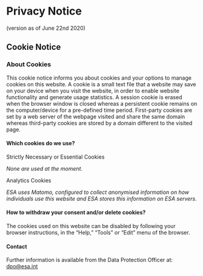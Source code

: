 # Privacy Notice

(version as of June 22nd 2020)

## Cookie Notice

### About Cookies

This cookie notice informs you about cookies and your options to manage cookies on this website. A cookie is a small text file that a website may save on your device when you visit the website, in order to enable website functionality and generate usage statistics. A session cookie is erased when the browser window is closed whereas a persistent cookie remains on the computer/device for a pre-defined time period. First-party cookies are set by a web server of the webpage visited and share the same domain whereas third-party cookies are stored by a domain different to the visited page.

#### Which cookies do we use?

Strictly Necessary or Essential Cookies

*None are used at the moment.*

Analytics Cookies

*ESA uses Matomo, configured to collect anonymised information on how individuals use this website and ESA stores this information on ESA servers.*

#### How to withdraw your consent and/or delete cookies?

The cookies used on this website can be disabled by following your browser instructions, in the “Help,” “Tools” or “Edit” menu of the browser.

#### Contact

Further information is available from the Data Protection Officer at: dpo@esa.int



